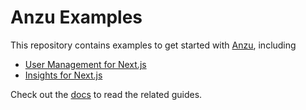 # Anzu Examples

This repository contains examples to get started with [Anzu](https://anzuhq.com), including

- [User Management for Next.js](./nextjs-user-management)
- [Insights for Next.js](./nextjs-insights)

Check out the [docs](https://anzuhq.com/docs) to read the related guides.
